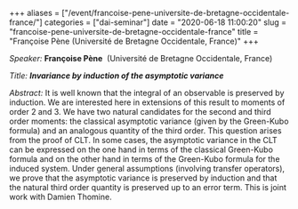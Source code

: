+++
aliases = ["/event/francoise-pene-universite-de-bretagne-occidentale-france/"]
categories = ["dai-seminar"]
date = "2020-06-18 11:00:20"
slug = "francoise-pene-universite-de-bretagne-occidentale-france"
title = "Françoise Pène  (Université de Bretagne Occidentale, France)"
+++
<div class="tribe-events-single-event-description tribe-events-content">

*Speaker:* **Françoise Pène**  (Université de Bretagne Occidentale,
France)

*Title: **<span class="im">Invariance by induction of the asymptotic
variance</span>***

*Abstract:* It is well known that the integral of an observable is
preserved by induction. We are interested here in extensions of this
result to moments of order 2 and 3. We have two natural candidates for
the second and third order moments: the classical asymptotic variance
(given by the Green-Kubo formula) and an analogous quantity of the third
order. This question arises from the proof of CLT. In some cases, the
asymptotic variance in the CLT can be expressed on the one hand in terms
of the classical Green-Kubo formula and on the other hand in terms of
the Green-Kubo formula for the induced system. Under general assumptions
(involving transfer operators), we prove that the asymptotic variance is
preserved by induction and that the natural third order quantity is
preserved up to an error term. This is joint work with Damien Thomine.

</div>
